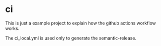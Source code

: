 # ci
This is just a example project to explain how the github actions workflow works.
  
The ci_local.yml is used only to generate the semantic-release.



